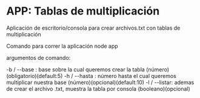 # APP: Tablas de multiplicación

Aplicación de escritorio/consola para crear archivos.txt con tablas de multiplicación

Comando para correr la aplicación
node app

argumentos de comando:

-b / --base : base sobre la cual queremos crear la tabla (número)(obligatorio)(default:5)
-h / --hasta : número hasta el cual queremos multiplicar nuestra base (número)(opcional)(default:10)
-l / --listar: ademas de crear el archivo .txt, muestra la tabla por consola (booleano)(opcional)
